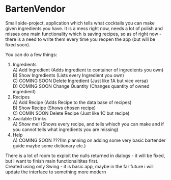 # BartenVendor
Small side-project, application which tells what cocktails you can make given ingredients you have. It is a mess right now, needs a lot of polish and misses one main functionality which is saving recipes, so as of right now - there is a need to write them every time you reopen the app (but will be fixed soon).

You can do a few things:
1) Ingredients  
    A) Add Ingredient (Adds ingredient to container of ingredients you own)  
    B) Show Ingredients (Lists every Ingredient you own)  
    C) COMING SOON Delete Ingredient (Just like 1A but vice versa)  
    D) COMING SOON Change Quantity (Changes quantity of owned ingredient)  
2) Recipes  
    A) Add Recipe (Adds Recipe to the data base of recipes)  
    B) Show Recipe (Shows chosen recipe)  
    C) COMIN SOON Delete Recipe (Just like 1C but recipe)  
3) Available Drinks  
    A) Show me! (Shows every recipe, and tells whisch you can make and if you cannot tells what ingredients you are missing)  
4) Help  
  A) COMING SOON ???(Im planning on adding some very basic bartender guide maybe some dictionary etc.)  
  
  
There is a lot of room to exploit the nulls returned in dialogs - it will be fixed, but I want to finish main functionalitites first.  
Created using only Swing - it is basic app, maybe in the far future i will update the interface to something more modern
